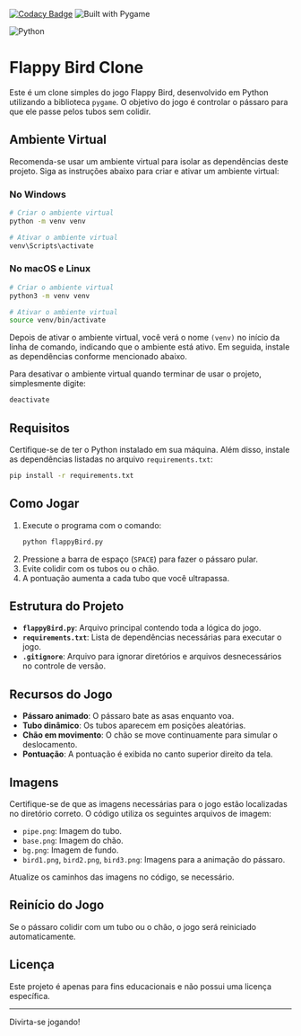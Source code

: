 [![Codacy Badge](https://app.codacy.com/project/badge/Grade/47f911bfe6f54451a6ef3926e5cc9c3d)](https://app.codacy.com/gh/92username/FlappyBird/dashboard?utm_source=gh&utm_medium=referral&utm_content=&utm_campaign=Badge_grade) ![Built with Pygame](https://img.shields.io/badge/Built%20with-Pygame-306998?logo=python&logoColor=white)

![Python](https://img.shields.io/badge/python-3670A0?style=for-the-badge&logo=python&logoColor=ffdd54) 


# Flappy Bird Clone

Este é um clone simples do jogo Flappy Bird, desenvolvido em Python utilizando a biblioteca `pygame`. O objetivo do jogo é controlar o pássaro para que ele passe pelos tubos sem colidir.

## Ambiente Virtual

Recomenda-se usar um ambiente virtual para isolar as dependências deste projeto. Siga as instruções abaixo para criar e ativar um ambiente virtual:

### No Windows

```bash
# Criar o ambiente virtual
python -m venv venv

# Ativar o ambiente virtual
venv\Scripts\activate
```

### No macOS e Linux

```bash
# Criar o ambiente virtual
python3 -m venv venv

# Ativar o ambiente virtual
source venv/bin/activate
```

Depois de ativar o ambiente virtual, você verá o nome `(venv)` no início da linha de comando, indicando que o ambiente está ativo. Em seguida, instale as dependências conforme mencionado abaixo.

Para desativar o ambiente virtual quando terminar de usar o projeto, simplesmente digite:

```bash
deactivate
```
## Requisitos

Certifique-se de ter o Python instalado em sua máquina. Além disso, instale as dependências listadas no arquivo `requirements.txt`:

```bash
pip install -r requirements.txt
```

## Como Jogar

1. Execute o programa com o comando:
   ```bash
   python flappyBird.py
   ```
2. Pressione a barra de espaço (`SPACE`) para fazer o pássaro pular.
3. Evite colidir com os tubos ou o chão.
4. A pontuação aumenta a cada tubo que você ultrapassa.

## Estrutura do Projeto

- **`flappyBird.py`**: Arquivo principal contendo toda a lógica do jogo.
- **`requirements.txt`**: Lista de dependências necessárias para executar o jogo.
- **`.gitignore`**: Arquivo para ignorar diretórios e arquivos desnecessários no controle de versão.

## Recursos do Jogo

- **Pássaro animado**: O pássaro bate as asas enquanto voa.
- **Tubo dinâmico**: Os tubos aparecem em posições aleatórias.
- **Chão em movimento**: O chão se move continuamente para simular o deslocamento.
- **Pontuação**: A pontuação é exibida no canto superior direito da tela.

## Imagens

Certifique-se de que as imagens necessárias para o jogo estão localizadas no diretório correto. O código utiliza os seguintes arquivos de imagem:

- `pipe.png`: Imagem do tubo.
- `base.png`: Imagem do chão.
- `bg.png`: Imagem de fundo.
- `bird1.png`, `bird2.png`, `bird3.png`: Imagens para a animação do pássaro.

Atualize os caminhos das imagens no código, se necessário.

## Reinício do Jogo

Se o pássaro colidir com um tubo ou o chão, o jogo será reiniciado automaticamente.

## Licença

Este projeto é apenas para fins educacionais e não possui uma licença específica.

---
Divirta-se jogando!
